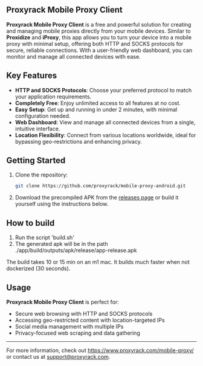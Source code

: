 ## Proxyrack Mobile Proxy Client

**Proxyrack Mobile Proxy Client** is a free and powerful solution for creating and managing mobile proxies directly from your mobile devices. Similar to **Proxidize** and **iProxy**, this app allows you to turn your device into a mobile proxy with minimal setup, offering both HTTP and SOCKS protocols for secure, reliable connections. With a user-friendly web dashboard, you can monitor and manage all connected devices with ease.

## Key Features

- **HTTP and SOCKS Protocols**: Choose your preferred protocol to match your application requirements.
- **Completely Free**: Enjoy unlimited access to all features at no cost.
- **Easy Setup**: Get up and running in under 2 minutes, with minimal configuration needed.
- **Web Dashboard**: View and manage all connected devices from a single, intuitive interface.
- **Location Flexibility**: Connect from various locations worldwide, ideal for bypassing geo-restrictions and enhancing privacy.

## Getting Started

1. Clone the repository:
    ```bash
    git clone https://github.com/proxyrack/mobile-proxy-android.git
    ```
2. Download the precompiled APK from the [releases page](https://github.com/proxyrack/mobile-proxy-android/releases)
or build it yourself using the instructions below.
## How to build
1. Run the script 'build.sh'
2. The generated apk will be in the path ./app/build/outputs/apk/release/app-release.apk

The build takes 10 or 15 min on an m1 mac. It builds much faster when not dockerized (30 seconds).

## Usage

**Proxyrack Mobile Proxy Client** is perfect for:

- Secure web browsing with HTTP and SOCKS protocols
- Accessing geo-restricted content with location-targeted IPs
- Social media management with multiple IPs
- Privacy-focused web scraping and data gathering

---

For more information, check out https://www.proxyrack.com/mobile-proxy/ or contact us at [support@proxyrack.com](mailto:support@proxyrack.com).
